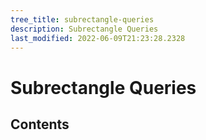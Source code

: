 ```yaml
---
tree_title: subrectangle-queries
description: Subrectangle Queries
last_modified: 2022-06-09T21:23:28.2328
---
```


# Subrectangle Queries

## Contents
